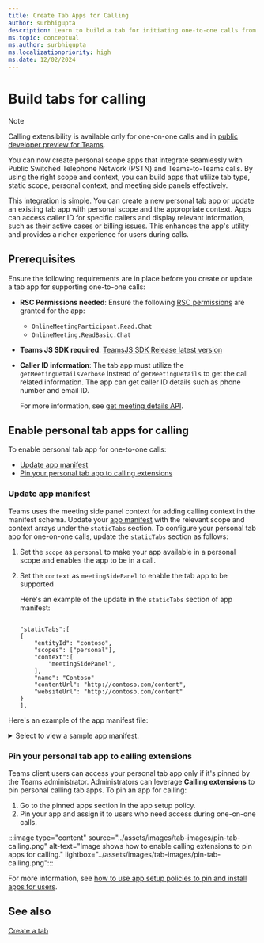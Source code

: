 ```yaml
---
title: Create Tab Apps for Calling
author: surbhigupta
description: Learn to build a tab for initiating one-to-one calls from within Teams
ms.topic: conceptual
ms.author: surbhigupta
ms.localizationpriority: high
ms.date: 12/02/2024
---
```


# Build tabs for calling

> [!NOTE]
> Calling extensibility is available only for one-on-one calls and in [public developer preview for Teams](../resources/dev-preview/developer-preview-intro.md).

You can now create personal scope apps that integrate seamlessly with Public Switched Telephone Network (PSTN) and Teams-to-Teams calls. By using the right scope and context, you can build apps that utilize tab type, static scope, personal context, and meeting side panels effectively.

This integration is simple. You can create a new personal tab app or update an existing tab app with personal scope and the appropriate context. Apps can access caller ID for specific callers and display relevant information, such as their active cases or billing issues. This enhances the app's utility and provides a richer experience for users during calls.

## Prerequisites

Ensure the following requirements are in place before you create or update a tab app for supporting one-to-one calls:

* **RSC Permissions needed**: Ensure the following [RSC permissions](/microsoftteams/platform/graph-api/rsc/resource-specific-consent) are granted for the app:

  * `OnlineMeetingParticipant.Read.Chat`
  * `OnlineMeeting.ReadBasic.Chat`

* **Teams JS SDK required**: [TeamsJS SDK Release latest version](https://github.com/OfficeDev/microsoft-teams-library-js/releases/tag/v2.29.0)

* **Caller ID information**: The tab app must utilize the `getMeetingDetailsVerbose` instead of `getMeetingDetails` to get the call related information. The app can get caller ID details such as phone number and email ID.

  For more information, see [get meeting details API](meeting-apps-apis.md#get-meeting-details-api).

## Enable personal tab apps for calling

To enable personal tab app for one-to-one calls:

* [Update app manifest](#update-app-manifest)
* [Pin your personal tab app to calling extensions](#pin-your-personal-tab-app-to-calling-extensions)

### Update app manifest

Teams uses the meeting side panel context for adding calling context in the manifest schema.
Update your [app manifest](/microsoftteams/platform/resources/schema/manifest-schema#statictabs) with the relevant scope and context arrays under the `staticTabs` section. To configure your  personal tab app for one-on-one calls, update the `staticTabs` section as follows:

1. Set the `scope` as `personal` to make your app available in a personal scope and enables the app to be in a call.
1. Set the `context` as `meetingSidePanel` to enable the tab app to be supported

    Here's an example of the update in the `staticTabs` section of app manifest:

    ```Manifest
    
    "staticTabs":[
    {
        "entityId": "contoso",
        "scopes": ["personal"],
        "context":[
            "meetingSidePanel",
        ],
        "name": "Contoso"
        "contentUrl": "http://contoso.com/content",
        "websiteUrl": "http://contoso.com/content"
    }
    ],
    ```

Here's an example of the app manifest file:

<details>
<summary>Select to view a sample app manifest.</summary>

```Manifest
{
  "$schema": "https://raw.githubusercontent.com/OfficeDev/microsoft-teams-app-schema/preview/DevPreview/MicrosoftTeams.schema.json",
  "version": "1.1.5", 
  "manifestVersion": "devPreview",
  "id": "25407c29-8335-68a3-bfdb-4384580a1858",
  "packageName": "",
  "name": { "short": "Packing List - PersMSP", "full": "Packing List - PersonalAndMeetingSidePanel" },
  "developer": {
    "name": "Microsoft Corporation",
    "websiteUrl": "https://www.microsoft.com",
    "privacyUrl": "https://packing-list.azurewebsites.net/privacy.html",
    "termsOfUseUrl": "https://packing-list.azurewebsites.net/tou.html"
  },
  "description": {
    "short": "Packing list app",
    "full": "Test app to test static tabs flow"
  },
  "icons": { "outline": "outline.png", "color": "color.png" },
  "accentColor": "#eff9fc",
  "staticTabs": [
    {
      "entityId": "54d496e0-2b51-4210-bf7d-21d0b5821d9c",
      "name": "Packing List - PersonalAndMeetingSidePanel",
      "contentUrl": "https://packing-list.azurewebsites.net",
      "websiteUrl": "https://packing-list.azurewebsites.net",
      "scopes": ["personal"],
      "context": [
        "meetingSidePanel"
      ]
    }
  ],
  "validDomains": ["packing-list.azurewebsites.net"],
  "webApplicationInfo": { "id": "25407c29-8335-68a3-bfdb-4384580a1858" },
  "showLoadingIndicator": true,
  "authorization": {
    "permissions": {
      "orgWide": [],
      "resourceSpecific": [
        { "name": "OnlineMeeting.ReadBasic.Chat", "type": "Delegated" },
        { "name": "MeetingStage.Write.Chat", "type": "Delegated" },
        { "name": "OnlineMeetingParticipant.Read.Chat", "type": "Delegated" },
        {
          "name": "OnlineMeetingParticipant.ToggleIncomingAudio.Chat",
          "type": "Delegated"
        },
        { "name": "ChannelMeetingStage.Write.Group", "type": "Delegated" },
        { "name": "ChannelMeeting.ReadBasic.Group", "type": "Delegated" }
      ]
    }
  }
}
```

</details>

### Pin your personal tab app to calling extensions

Teams client users can access your personal tab app only if it's pinned by the Teams administrator. Administrators can leverage **Calling extensions** to pin personal calling tab apps. To pin an app for calling:

1. Go to the pinned apps section in the app setup policy.
1. Pin your app and assign it to users who need access during one-on-one calls.

:::image type="content" source="../assets/images/tab-images/pin-tab-calling.png" alt-text="Image shows how to enable calling extensions to pin apps for calling." lightbox="../assets/images/tab-images/pin-tab-calling.png":::

For more information, see [how to use app setup policies to pin and install apps for users](/microsoftteams/teams-app-setup-policies).

## See also

[Create a tab](../tabs/how-to/create-personal-tab.md)
